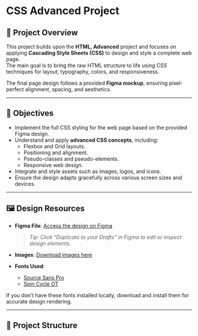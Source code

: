 # CSS Advanced Project

## 📘 Project Overview

This project builds upon the **HTML, Advanced** project and focuses on applying **Cascading Style Sheets (CSS)** to design and style a complete web page.  
The main goal is to bring the raw HTML structure to life using CSS techniques for layout, typography, colors, and responsiveness.

The final page design follows a provided **Figma mockup**, ensuring pixel-perfect alignment, spacing, and aesthetics.

---

## 🎯 Objectives

- Implement the full CSS styling for the web page based on the provided Figma design.
- Understand and apply **advanced CSS concepts**, including:
  - Flexbox and Grid layouts.
  - Positioning and alignment.
  - Pseudo-classes and pseudo-elements.
  - Responsive web design.
- Integrate and style assets such as images, logos, and icons.
- Ensure the design adapts gracefully across various screen sizes and devices.

---

## 🖼️ Design Resources

- **Figma File**: [Access the design on Figma](#)
  > *Tip: Click “Duplicate to your Drafts” in Figma to edit or inspect design elements.*

- **Images**: [Download images here](#)

- **Fonts Used**:
  - [Source Sans Pro](https://fonts.google.com/specimen/Source+Sans+Pro)
  - [Spin Cycle OT](https://fontsgeek.com/fonts/Spin-Cycle-OT-Regular)

If you don’t have these fonts installed locally, download and install them for accurate design rendering.

---

## 🧱 Project Structure

